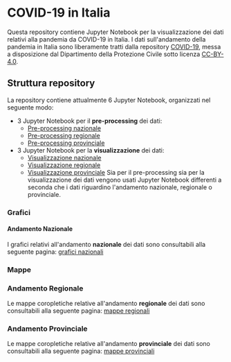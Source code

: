 # COVID-19 in Italia
Questa repository contiene Jupyter Notebook per la visualizzazione dei dati relativi alla pandemia da COVID-19 in Italia.
I dati sull'andamento della pandemia in Italia sono liberamente tratti dalla repository [COVID-19](https://github.com/pcm-dpc/COVID-19), messa a disposizione dal Dipartimento della Protezione Civile sotto licenza [CC-BY-4.0](https://creativecommons.org/licenses/by/4.0/deed.it).

## Struttura repository
La repository contiene attualmente 6 Jupyter Notebook, organizzati nel seguente modo:
- 3 Jupyter Notebook per il **pre-processing** dei dati:
    - [Pre-processing nazionale](national_preproc.ipynb)
    - [Pre-processing regionale](regional_preproc.ipynb)
    - [Pre-processing provinciale](province_preproc.ipynb)
- 3 Jupyter Notebook per la **visualizzazione** dei dati:
    - [Visualizzazione nazionale](national_visualize.ipynb)
    - [Visualizzazione regionale](regional_visualize.ipynb)
    - [Visualizzazione provinciale](province_visualize.ipynb)
Sia per il pre-processing sia per la visualizzazione dei dati vengono usati Jupyter Notebook differenti a seconda che i dati riguardino l'andamento nazionale, regionale o provinciale.

### Grafici

#### Andamento Nazionale
I grafici relativi all'andamento **nazionale** dei dati sono consultabili alla seguente pagina: [grafici nazionali](md/grafici/andamento-nazionale/30gg/README.md)

### Mappe

### Andamento Regionale
Le mappe coropletiche relative all'andamento **regionale** dei dati sono consultabili alla seguente pagina: [mappe regionali](md/mappe/regioni/README.md)

### Andamento Provinciale
Le mappe coropletiche relative all'andamento **provinciale** dei dati sono consultabili alla seguente pagina: [mappe provinciali](md/mappe/regioni/README.md)